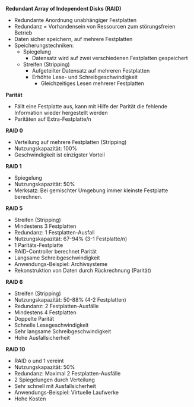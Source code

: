 **Redundant Array of Independent Disks (RAID)**
- Redundante Anordnung unabhängiger Festplatten
- Redundanz = Vorhandensein von Ressourcen zum störungsfreien Betrieb
- Daten sicher speichern, auf mehrere Festplatten
- Speicherungstechniken:
	- Spiegelung
		- Datensatz wird auf zwei verschiedenen Festplatten gespeichert
	- Streifen (Stripping)
		- Aufgeteilter Datensatz auf mehreren Festplatten
		- Erhöhte Lese- und Schreibgeschwindigkeit
			- Gleichzeitiges Lesen mehrerer Festplatten

**Parität**
- Fällt eine Festplatte aus, kann mit Hilfe der Parität die fehlende Information wieder hergestellt werden
- Paritäten auf Extra-Festplatte/n

**RAID 0**
- Verteilung auf mehrere Festplatten (Stripping)
- Nutzungskapazität: 100%
- Geschwindigkeit ist einzigster Vorteil

**RAID 1**
- Spiegelung
- Nutzungskapazität: 50%
- Merksatz: Bei gemischter Umgebung immer kleinste Festplatte berechnen.

**RAID 5**
- Streifen (Stripping)
- Mindestens 3 Festplatten
- Redundanz: 1 Festplatten-Ausfall
- Nutzungskapazität: 67-94% (3-1 Festplatte/n)
- 1 Paritäts-Festplatte
- RAID-Controller berechnet Parität
- Langsame Schreibgeschwindigkeit
- Anwendungs-Beispiel: Archivsysteme
- Rekonstruktion von Daten durch Rückrechnung (Parität)

**RAID 6**
- Streifen (Stripping)
- Nutzungskapazität: 50-88% (4-2 Festplatten)
- Redundanz: 2 Festplatten-Ausfälle
- Mindestens 4 Festplatten
- Doppelte Parität
- Schnelle Lesegeschwindigkeit
- Sehr langsame Schreibgeschwindigkeit
- Hohe Ausfallsicherheit

**RAID 10**
- RAID o und 1 vereint
- Nutzungskapazität: 50%
- Redundanz: Maximal 2 Festplatten-Ausfälle
- 2 Spiegelungen durch Verteilung
- Sehr schnell mit Ausfallsicherheit
- Anwendungs-Beispiel: Virtuelle Laufwerke
- Hohe Kosten